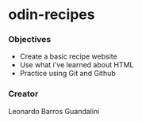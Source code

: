 # odin-recipes

### Objectives
* Create a basic recipe website
* Use what i've learned about HTML
* Practice using Git and Github

### Creator
Leonardo Barros Guandalini
